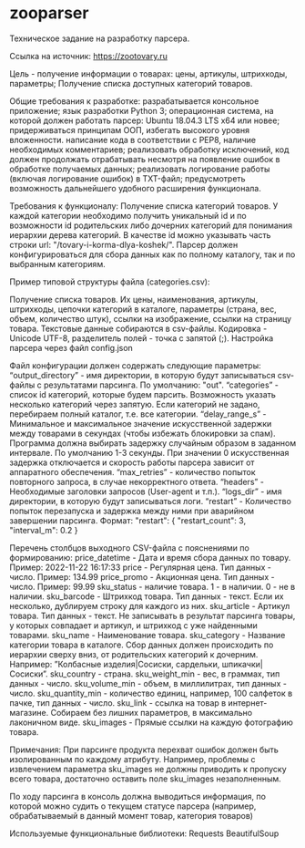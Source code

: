 # zooparser

Техническое задание на разработку парсера.

Ссылка на источник: https://zootovary.ru

Цель - получение информации о товарах: цены, артикулы, штрихкоды, параметры; Получение списка доступных категорий товаров.

Общие требования к разработке:
разрабатывается консольное приложение;
язык разработки Python 3;
операционная система, на которой должен работать парсер: Ubuntu 18.04.3 LTS x64 или новее;
придерживаться принципам ООП, избегать высокого уровня вложенности.
написание кода в соответствии с PEP8, наличие необходимых комментариев;
реализовать обработку исключений, код должен продолжать отрабатывать несмотря на появление ошибок в обработке получаемых данных;
реализовать логирование работы (включая логирование ошибок) в TXT-файл;
предусмотреть возможность дальнейшего удобного расширения функционала.

Требования к функционалу:
Получение списка категорий товаров. У каждой категории необходимо получить уникальный id и по возможности id родительских либо дочерних категорий для понимания иерархии дерева категорий. В качестве id можно указывать часть строки url: "/tovary-i-korma-dlya-koshek/". Парсер должен конфигурироваться для сбора данных как по полному каталогу, так и по выбранным категориям.

Пример типовой структуры файла (categories.csv):


Получение списка товаров. Их цены, наименования, артикулы, штрихкоды, цепочки категорий в каталоге, параметры (страна, вес, объем, количество штук), ссылки на изображение, ссылки на страницу товара. Текстовые данные собираются в csv-файлы. Кодировка - Unicode UTF-8, разделитель полей - точка с запятой (;).
Настройка парсера через файл config.json

Файл конфигурации должен содержать следующие параметры:
“output_directory” - имя директории, в которую будут записываться csv-файлы c результатами парсинга. По умолчанию: "out".
“categories” - список id категорий, которые будем парсить. Возможность указать несколько категорий через запятую. Если категорий не задано, перебираем полный каталог, т.е. все категории.
“delay_range_s” - Минимальное и максимальное значение искусственной задержки между товарами в секундах (чтобы избежать блокировки за спам). Программа должна выбирать задержку случайным образом в заданном интервале. По умолчанию 1-3 секунды. При значении 0 искусственная задержка отключается и скорость работы парсера зависит от аппаратного обеспечения.
“max_retries” - количество попыток повторного запроса, в случае некорректного ответа.
“headers” - Необходимые заголовки запросов (User-agent и т.п.).
“logs_dir” - имя директории, в которую будут записываться логи.
“restart” - Количество попыток перезапуска и задержка между ними при аварийном завершении парсинга.
Формат:
"restart": {
    "restart_count": 3,
    "interval_m": 0.2
  }


Перечень столбцов выходного CSV-файла с пояснениями по формированию:
price_datetime - Дата и время сбора данных по товару. Пример: 2022-11-22 16:17:33
price - Регулярная цена. Тип данных - число. Пример: 134.99
price_promo - Акционная цена. Тип данных - число. Пример: 99.99
sku_status - наличие товара. 1 - в наличии. 0 - не в наличии.
sku_barcode - Штрихкод товара. Тип данных - текст. Если их несколько, дублируем строку для каждого из них. 
sku_article - Артикул товара. Тип данных - текст. Не записывать в результат парсинга товары, у которых совпадает и артикул, и штрихкод с уже найденными товарами.
sku_name - Наименование товара. 
sku_category - Название категории товара в каталоге. Сбор данных должен происходить по иерархии сверху вниз, от родительских категорий к дочерним. Например: ”Колбасные изделия|Сосиски, сардельки, шпикачки|Сосиски”.
sku_country - страна. 
sku_weight_min - вес, в граммах, тип данных - число.
sku_volume_min - объем, в миллилитрах, тип данных - число. 
sku_quantity_min - количество единиц, например, 100 салфеток в пачке, тип данных - число. 
sku_link - ссылка на товар в интернет-магазине. Собираем без лишних параметров, в максимально лаконичном виде.
sku_images - Прямые ссылки на каждую фотографию товара. 

Примечания:
При парсинге продукта перехват ошибок должен быть изолированным по каждому атрибуту. Например, проблемы с извлечением параметра sku_images не должны приводить к пропуску всего товара, достаточно оставить поле sku_images незаполненным.

По ходу парсинга в консоль должна выводиться информация, по которой можно судить о текущем статусе парсера (например, обрабатываемый в данный момент товар, категория товаров)

Используемые функциональные библиотеки:
    Requests
    BeautifulSoup
